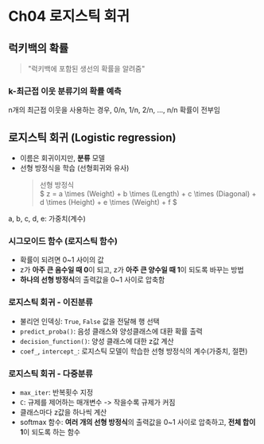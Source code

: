 # Ch04 로지스틱 회귀

## 럭키백의 확률

> "럭키백에 포함된 생선의 확률을 알려줌"

### k-최근접 이웃 분류기의 확률 예측

n개의 최근접 이웃을 사용하는 경우, 0/n, 1/n, 2/n, ..., n/n 확률이 전부임

## 로지스틱 회귀 (Logistic regression)

- 이름은 회귀이지만, **분류** 모델
- 선형 방정식을 학습 (선형회귀와 유사)
  > 선형 방정식  
  $ z = a \times (Weight) + b \times (Length) + c \times (Diagonal) + d \times (Height) + e \times (Weight) + f $

a, b, c, d, e: 가중치(계수)

### 시그모이드 함수 (로지스틱 함수)

- 확률이 되려면 0~1 사이의 값
- z가 **아주 큰 음수일 때 0**이 되고, z가 **아주 큰 양수일 때 1**이 되도록 바꾸는 방법
- **하나의 선형 방정식**의 출력값을 0~1 사이로 압축함

### 로지스틱 회귀 - 이진분류

- 불리언 인덱싱: `True`, `False` 값을 전달해 행 선택
- `predict_proba()`: 음성 클래스와 양성클래스에 대환 확률 출력
- `decision_function()`: 양성 클래스에 대한 z값 계산
- `coef_`, `intercept_`: 로지스틱 모델이 학습한 선형 방정식의 계수(가중치, 절편)

### 로지스틱 회귀 - 다중분류

- `max_iter`: 반복횟수 지정
- `C`: 규제를 제어하는 매개변수 -> 작을수록 규제가 커짐
- 클래스마다 z값을 하나씩 계산
- softmax 함수: **여러 개의 선형 방정식**의 출력값을 0~1 사이로 압축하고, **전체 합이 1**이 되도록 하는 함수

